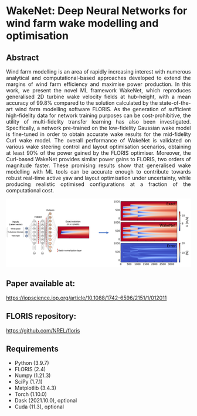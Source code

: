 # WakeNet: Deep Neural Networks for wind farm wake modelling and optimisation

## Abstract

<p align="justify">
Wind farm modelling is an area of rapidly increasing interest with numerous analytical and computational-based approaches developed to extend the margins of wind farm efficiency and maximise power production. In this work, we present the novel ML framework WakeNet, which reproduces generalised 2D turbine wake velocity fields at hub-height, with a mean accuracy of 99.8% compared to the solution calculated by the state-of-the-art wind farm modelling software FLORIS. As the generation of sufficient high-fidelity data for network training purposes can be cost-prohibitive, the utility of multi-fidelity transfer learning has also been investigated. Specifically, a network pre-trained on the low-fidelity Gaussian wake model is fine-tuned in order to obtain accurate wake results for the mid-fidelity Curl wake model. The overall performance of WakeNet is validated on various wake steering control and layout optimisation scenarios, obtaining at least 90% of the power gained by the FLORIS optimiser. Moreover, the Curl-based WakeNet provides similar power gains to FLORIS, two orders of magnitude faster. These promising results show that generalised wake modelling with ML tools can be accurate enough to contribute towards robust real-time active yaw and layout optimisation under uncertainty, while producing realistic optimised configurations at a fraction of the computational cost.
</p>

<p align="center">
  <img src="https://github.com/soanagno/wakeNet/blob/master/wakenet_fig.png">
</p>

## Paper available at:

https://iopscience.iop.org/article/10.1088/1742-6596/2151/1/012011

## FLORIS repository:

https://github.com/NREL/floris

## Requirements

* Python (3.9.7)
* FLORIS (2.4)
* Numpy (1.21.3)
* SciPy (1.7.1)
* Matplotlib (3.4.3)
* Torch (1.10.0)
* Dask (2021.10.0), optional
* Cuda (11.3), optional
